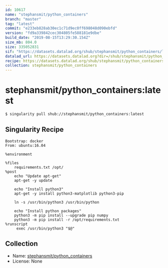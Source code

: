 ```yaml
---
id: 10617
name: "stephansmit/python_containers"
branch: "master"
tag: "latest"
commit: "e233eb828ab30ec1c71d9ec0ff698048d090ebfd"
version: "fd9a339842cec304805fe588181e9dbe"
build_date: "2019-08-15T13:29:30.154Z"
size_mb: 804.0
size: 335052831
sif: "https://datasets.datalad.org/shub/stephansmit/python_containers/latest/2019-08-15-e233eb82-fd9a3398/fd9a339842cec304805fe588181e9dbe.sif"
datalad_url: https://datasets.datalad.org?dir=/shub/stephansmit/python_containers/latest/2019-08-15-e233eb82-fd9a3398/
recipe: https://datasets.datalad.org/shub/stephansmit/python_containers/latest/2019-08-15-e233eb82-fd9a3398/Singularity
collection: stephansmit/python_containers
---
```


# stephansmit/python_containers:latest

```bash
$ singularity pull shub://stephansmit/python_containers:latest
```

## Singularity Recipe

```singularity
Bootstrap: docker
From: ubuntu:16.04

%environment

%files
    requirements.txt /opt/  
%post
    echo "Update apt-get"
    apt-get -y update

    echo "Install python3"
    apt-get -y install python3-matplotlib python3-pip  
   
    ln -s /usr/bin/python3 /usr/bin/python
    
    echo "Install python packages"
    python3 -m pip install --upgrade pip numpy
    python3 -m pip install -r /opt/requirements.txt
%runscript
     exec /usr/bin/python3 "$@"
```

## Collection

 - Name: [stephansmit/python_containers](https://github.com/stephansmit/python_containers)
 - License: None

